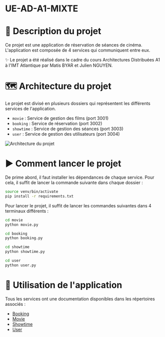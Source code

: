 # UE-AD-A1-MIXTE

# 🪪 Description du projet

Ce projet est une application de réservation de séances de cinéma. L'application est composée de 4 services qui
communiquent entre eux.

✨ Le projet a été réalisé dans le cadre du cours Architectures Distribuées A1 à l'IMT Atlantique par Matis BYAR et
Julien NGUYEN.

# 🗺️ Architecture du projet

Le projet est divisé en plusieurs dossiers qui représentent les différents services de l'application.

- `movie` : Service de gestion des films (port 3001)
- `booking` : Service de réservation (port 3002)
- `showtime` : Service de gestion des séances (port 3003)
- `user` : Service de gestion des utilisateurs (port 3004)

![Architecture du projet](https://helene-coullon.fr/images/graphql.png)

# ▶️ Comment lancer le projet

De prime abord, il faut installer les dépendances de chaque service. Pour cela, il suffit de lancer la commande suivante
dans chaque dossier :

```bash
source venv/bin/activate
pip install -r requirements.txt
```

Pour lancer le projet, il suffit de lancer les commandes suivantes dans 4 terminaux différents :

```bash
cd movie
python movie.py
```

```bash
cd booking
python booking.py
```

```bash
cd showtime
python showtime.py
```

```bash
cd user
python user.py
```

# 🚀 Utilisation de l'application

Tous les services ont une documentation disponibles dans les répertoires associés :

- [Booking](booking/UE-archi-distribuees-Booking-1.0.0-resolved.yaml)
- [Movie](movie/README.md)
- [Showtime](showtime/README.md)
- [User](user/README.md)